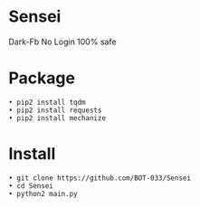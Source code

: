 # Sensei
Dark-Fb No Login 100% safe
# Package
```
• pip2 install tqdm
• pip2 install requests
• pip2 install mechanize
```
# Install
```
• git clone https://github.com/BOT-033/Sensei
• cd Sensei
• python2 main.py
```
